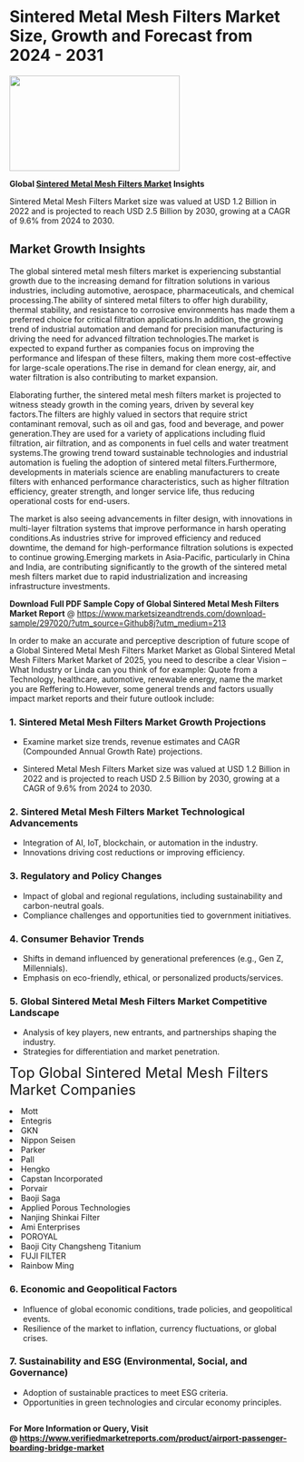 <H1>Sintered Metal Mesh Filters Market Size, Growth and Forecast from 2024 - 2031</H1><img class="aligncenter size-medium wp-image-584254" src="https://thirdeyenews.in/wp-content/uploads/2024/09/Global-Market-Research-300x168.jpeg" alt="" width="300" height="168" /><p><strong>Global&nbsp;<a href="https://www.marketsizeandtrends.com/download-sample/297020/?utm_source=Github8j?utm_medium=213">Sintered Metal Mesh Filters Market</a> Insights</strong></p><p>Sintered Metal Mesh Filters Market size was valued at USD 1.2 Billion in 2022 and is projected to reach USD 2.5 Billion by 2030, growing at a CAGR of 9.6% from 2024 to 2030.</p><p><h2>Market Growth Insights</h2> <p>The global sintered metal mesh filters market is experiencing substantial growth due to the increasing demand for filtration solutions in various industries, including automotive, aerospace, pharmaceuticals, and chemical processing.The ability of sintered metal filters to offer high durability, thermal stability, and resistance to corrosive environments has made them a preferred choice for critical filtration applications.In addition, the growing trend of industrial automation and demand for precision manufacturing is driving the need for advanced filtration technologies.The market is expected to expand further as companies focus on improving the performance and lifespan of these filters, making them more cost-effective for large-scale operations.The rise in demand for clean energy, air, and water filtration is also contributing to market expansion.</p> <p>Elaborating further, the sintered metal mesh filters market is projected to witness steady growth in the coming years, driven by several key factors.The filters are highly valued in sectors that require strict contaminant removal, such as oil and gas, food and beverage, and power generation.They are used for a variety of applications including fluid filtration, air filtration, and as components in fuel cells and water treatment systems.The growing trend toward sustainable technologies and industrial automation is fueling the adoption of sintered metal filters.Furthermore, developments in materials science are enabling manufacturers to create filters with enhanced performance characteristics, such as higher filtration efficiency, greater strength, and longer service life, thus reducing operational costs for end-users.</p> <p>The market is also seeing advancements in filter design, with innovations in multi-layer filtration systems that improve performance in harsh operating conditions.As industries strive for improved efficiency and reduced downtime, the demand for high-performance filtration solutions is expected to continue growing.Emerging markets in Asia-Pacific, particularly in China and India, are contributing significantly to the growth of the sintered metal mesh filters market due to rapid industrialization and increasing infrastructure investments.</p> <p><span class=""><strong>Download Full PDF Sample Copy of Global Sintered Metal Mesh Filters Market Report</strong> @ <a href="https://www.marketsizeandtrends.com/download-sample/297020/?utm_source=Github8j?utm_medium=213" target="_blank">https://www.marketsizeandtrends.com/download-sample/297020/?utm_source=Github8j?utm_medium=213</a></span></p><p>In order to make an accurate and perceptive description of future scope of a Global&nbsp;Sintered Metal Mesh Filters Market Market as Global&nbsp;Sintered Metal Mesh Filters Market Market of 2025, you need to describe a clear Vision &ndash; What Industry or Linda can you think of for example: Quote from a Technology, healthcare, automotive, renewable energy, name the market you are Reffering to.However, some general trends and factors usually impact market reports and their future outlook include:</p><h3>1.&nbsp;<strong>Sintered Metal Mesh Filters Market Growth Projections</strong></h3><ul><li>Examine market size trends, revenue estimates and CAGR (Compounded Annual Growth Rate) projections.</li><li><p>Sintered Metal Mesh Filters Market size was valued at USD 1.2 Billion in 2022 and is projected to reach USD 2.5 Billion by 2030, growing at a CAGR of 9.6% from 2024 to 2030.</p></li></ul><h3>2.&nbsp;<strong>Sintered Metal Mesh Filters Market Technological Advancements</strong></h3><ul><li>Integration of AI, IoT, blockchain, or automation in the industry.</li><li>Innovations driving cost reductions or improving efficiency.</li></ul><h3>3.&nbsp;<strong>Regulatory and Policy Changes</strong></h3><ul><li>Impact of global and regional regulations, including sustainability and carbon-neutral goals.</li><li>Compliance challenges and opportunities tied to government initiatives.</li></ul><h3>4.&nbsp;<strong>Consumer Behavior Trends</strong></h3><ul><li>Shifts in demand influenced by generational preferences (e.g., Gen Z, Millennials).</li><li>Emphasis on eco-friendly, ethical, or personalized products/services.</li></ul><h3>5.&nbsp;<strong>Global Sintered Metal Mesh Filters Market Competitive Landscape</strong></h3><ul><li>Analysis of key players, new entrants, and partnerships shaping the industry.</li><li>Strategies for differentiation and market penetration.</li></ul><p data-pm-slice="1 1 []"><span style="color: inherit; font-family: inherit; font-size: 25px;">Top Global Sintered Metal Mesh Filters Market Companies</span></p><div class="" data-test-id=""><p><li>Mott</li><li> Entegris</li><li> GKN</li><li> Nippon Seisen</li><li> Parker</li><li> Pall</li><li> Hengko</li><li> Capstan Incorporated</li><li> Porvair</li><li> Baoji Saga</li><li> Applied Porous Technologies</li><li> Nanjing Shinkai Filter</li><li> Ami Enterprises</li><li> POROYAL</li><li> Baoji City Changsheng Titanium</li><li> FUJI FILTER</li><li> Rainbow Ming</li></p></div><h3>6.&nbsp;<strong>Economic and Geopolitical Factors</strong></h3><ul><li>Influence of global economic conditions, trade policies, and geopolitical events.</li><li>Resilience of the market to inflation, currency fluctuations, or global crises.</li></ul><h3>7.&nbsp;<strong>Sustainability and ESG (Environmental, Social, and Governance)</strong></h3><ul><li>Adoption of sustainable practices to meet ESG criteria.</li><li>Opportunities in green technologies and circular economy principles.</li></ul><h2><strong style="font-size: 14px;">For More Information or Query, Visit @&nbsp;</strong><a style="background-color: #ffffff; font-size: 14px;" href="https://www.marketsizeandtrends.com/report/sintered-metal-mesh-filters-market/" target="_blank">https://www.verifiedmarketreports.com/product/airport-passenger-boarding-bridge-market</a></h2>